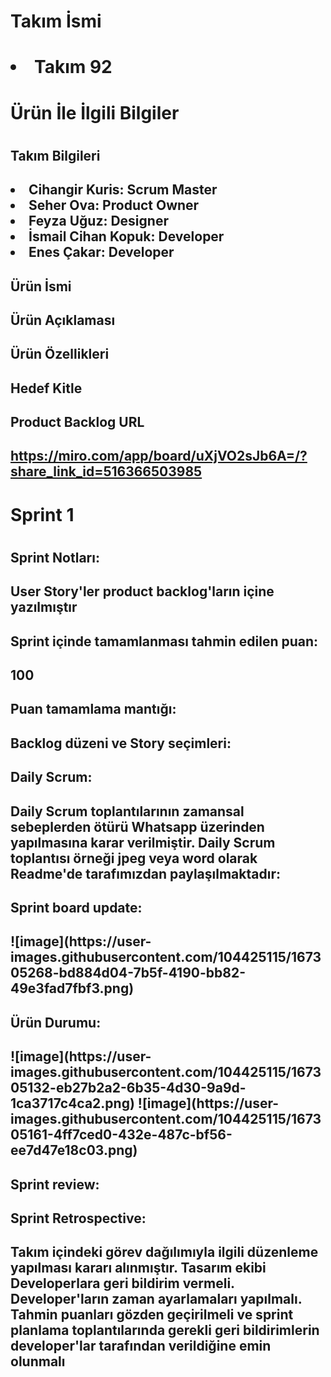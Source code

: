 <h1>Takım İsmi<h1>
  <li>Takım 92</li>

<h1> Ürün İle İlgili Bilgiler<h1>
<h2> Takım Bilgileri<h2>

<li> Cihangir Kuris: Scrum Master<li>
Seher Ova: Product Owner<li>
Feyza Uğuz: Designer<li>
İsmail Cihan Kopuk: Developer<li>
Enes Çakar: Developer</li>

<h2>Ürün İsmi<h2>

<h2>Ürün Açıklaması<h2>

<h2>Ürün Özellikleri<h2>

<h2>Hedef Kitle<h2>

<h2>Product Backlog URL<h2>

https://miro.com/app/board/uXjVO2sJb6A=/?share_link_id=516366503985

<h1>Sprint 1<h1>

<h2>Sprint Notları:<h2> User Story'ler product backlog'ların içine yazılmıştır

<h2>Sprint içinde tamamlanması tahmin edilen puan:<h2> 100

<h2>Puan tamamlama mantığı:<h2>

<h2>Backlog düzeni ve Story seçimleri: <h2>

<h2>Daily Scrum:<h2>


Daily Scrum toplantılarının zamansal sebeplerden ötürü Whatsapp üzerinden yapılmasına karar verilmiştir.
Daily Scrum toplantısı örneği jpeg veya word olarak Readme'de tarafımızdan paylaşılmaktadır:

<h2>Sprint board update:<h2>
![image](https://user-images.githubusercontent.com/104425115/167305268-bd884d04-7b5f-4190-bb82-49e3fad7fbf3.png)

<h2>Ürün Durumu:<h2>
![image](https://user-images.githubusercontent.com/104425115/167305132-eb27b2a2-6b35-4d30-9a9d-1ca3717c4ca2.png)
![image](https://user-images.githubusercontent.com/104425115/167305161-4ff7ced0-432e-487c-bf56-ee7d47e18c03.png)

<h2>Sprint review:<h2>

<h2>Sprint Retrospective:<h2>
Takım içindeki görev dağılımıyla ilgili düzenleme yapılması kararı alınmıştır.
Tasarım ekibi Developerlara geri bildirim vermeli.
Developer'ların zaman ayarlamaları yapılmalı.
Tahmin puanları gözden geçirilmeli ve sprint planlama toplantılarında gerekli geri bildirimlerin developer'lar tarafından verildiğine emin olunmalı

